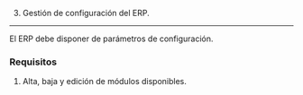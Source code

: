 3. Gestión de configuración del ERP.
---------------------------
El ERP debe disponer de parámetros de configuración.

### Requisitos
 1. Alta, baja y edición de módulos disponibles.
